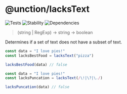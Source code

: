 # @unction/lacksText


![Tests][BADGE_TRAVIS]
![Stability][BADGE_STABILITY]
![Dependencies][BADGE_DEPENDENCY]

> (string | RegExp) -> string -> boolean

Determines if a set of text does not have a subset of text.

``` javascript
const data = "I love pies!"
const lacksBestFood = lacksText("pizza")

lacksBestFood(data) // false
```

``` javascript
const data = "I love pies!"
const lacksPuncation = lacksText(/\!|\?|\./)

lacksPuncation(data) // false
```

[BADGE_TRAVIS]: https://img.shields.io/travis/unctionjs/lacksText.svg?maxAge=2592000&style=flat-square

[BADGE_STABILITY]: https://img.shields.io/badge/stability-strong-green.svg?maxAge=2592000&style=flat-square
[BADGE_DEPENDENCY]: https://img.shields.io/david/unctionjs/lacksText.svg?maxAge=2592000&style=flat-square
